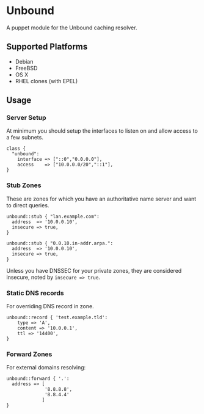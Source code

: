 # Unbound

A puppet module for the Unbound caching resolver.

## Supported Platforms

* Debian
* FreeBSD
* OS X
* RHEL clones (with EPEL)

## Usage

### Server Setup

At minimum you should setup the interfaces to listen on and allow access to a few subnets.

    class {
      "unbound":
        interface => ["::0","0.0.0.0"],
        access    => ["10.0.0.0/20","::1"],
    }

### Stub Zones

These are zones for which you have an authoritative name server and want to
direct queries.

    unbound::stub { "lan.example.com":
      address  => '10.0.0.10',
      insecure => true,
    }

    unbound::stub { "0.0.10.in-addr.arpa.":
      address  => '10.0.0.10',
      insecure => true,
    }

Unless you have DNSSEC for your private zones, they are considered insecure,
noted by `insecure => true`.

### Static DNS records

For overriding DNS record in zone.

    unbound::record { 'test.example.tld':
        type => 'A',
        content => '10.0.0.1',
        ttl => '14400',
    }

### Forward Zones

For external domains resolving:

    unbound::forward { '.':
      address => [
                  '8.8.8.8',
                  '8.8.4.4'
                 ]
    }
